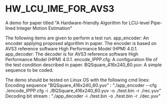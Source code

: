 # HW_LCU_IME_FOR_AVS3
A demo for paper titled "A Hardware-friendly Algorithm for LCU-level Pipe-lined Integer Motion Estimation"

The following items are given to perform a test run.
app_encoder:
  An encoder applying proposed algorithm in paper. 
  The encoder is based on AVS3 reference software High Performance Model (HPM) 4.0.1.
app_decoder:
  The decoder is for AVS3 reference software High Performance Model (HPM) 4.0.1.
encode_IPPP.cfg:
  A configuration file of the test condition described in paper. 
BQSquare_416x240_60.yuv:
  A simple sequence to be coded. 

The demo should be tested on Linux OS with the following cmd lines:
Encoding sequence "BQSquare_416x240_60.yuv" :
"./app_encoder --cfg ./encode_IPPP.cfg -i ./BQSquare_416x240_60.yuv -o ./test.bin -r ./rec.yuv"
Decoding bit stream :
"./app_decoder -i ./test.bin -o ./test.bin -r ./dec.yuv"
